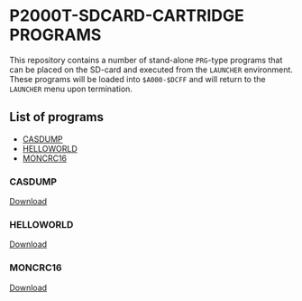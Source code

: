 # P2000T-SDCARD-CARTRIDGE PROGRAMS

This repository contains a number of stand-alone `PRG`-type programs that can be
placed on the SD-card and executed from the `LAUNCHER` environment. These
programs will be loaded into `$A000-$DCFF` and will return to the `LAUNCHER`
menu upon termination.

## List of programs

* [CASDUMP](#casdump)
* [HELLOWORLD](#helloworld)
* [MONCRC16](#moncrc16)

### CASDUMP

[Download](https://github.com/ifilot/p2000t-sdcard-cartridge-programs/releases/download/latest/CASDUMP.PRG)

### HELLOWORLD

[Download](https://github.com/ifilot/p2000t-sdcard-cartridge-programs/releases/download/latest/HELLOWORLD.PRG)

### MONCRC16

[Download](https://github.com/ifilot/p2000t-sdcard-cartridge-programs/releases/download/latest/MONCRC16.PRG)
